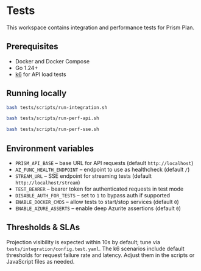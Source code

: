 # Tests

This workspace contains integration and performance tests for Prism Plan.

## Prerequisites

- Docker and Docker Compose
- Go 1.24+
- [k6](https://k6.io) for API load tests

## Running locally

```bash
bash tests/scripts/run-integration.sh
```

```bash
bash tests/scripts/run-perf-api.sh
```

```bash
bash tests/scripts/run-perf-sse.sh
```

## Environment variables

- `PRISM_API_BASE` – base URL for API requests (default `http://localhost`)
- `AZ_FUNC_HEALTH_ENDPOINT` – endpoint to use as healthcheck (default `/`)
- `STREAM_URL` – SSE endpoint for streaming tests (default `http://localhost/stream`)
- `TEST_BEARER` – bearer token for authenticated requests in test mode
- `DISABLE_AUTH_FOR_TESTS` – set to `1` to bypass auth if supported
- `ENABLE_DOCKER_CMDS` – allow tests to start/stop services (default `0`)
- `ENABLE_AZURE_ASSERTS` – enable deep Azurite assertions (default `0`)

## Thresholds & SLAs

Projection visibility is expected within 10s by default; tune via `tests/integration/config.test.yaml`.
The k6 scenarios include default thresholds for request failure rate and latency. Adjust them in the scripts or JavaScript files as needed.

